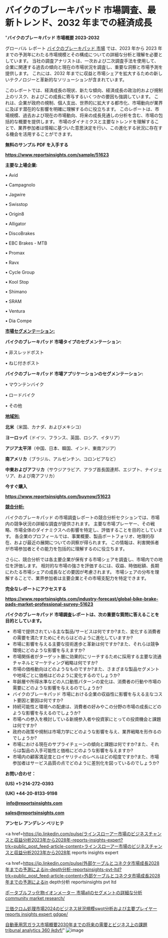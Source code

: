 # バイクのブレーキパッド 市場調査、最新トレンド、2032 年までの経済成長

"<strong>バイクのブレーキパッド 市場概要 2023-2032</strong>

グローバル レポート <a href=https://www.reportsinsights.com/sample/51623>バイクのブレーキパッド 市場</a> では、2023 年から 2023 年までの予測年にわたる市場規模とその構成についての詳細な分析と理解を必要としています。 当社の調査アナリストは、一次および二次調査手法を使用して、企業に関連する過去の傾向と現在の市場状況を調査し、重要な洞察と市場予測を提供します。 これには、2032 年までに収益と市場シェアを拡大​​するための新しいテクノロジーと革新的なソリューションが含まれています。

このレポートでは、経済成長の現状、新たな傾向、経済成長の政治的および規制上のリスク、およびこの成長に寄与するいくつかの要因も強調しています。 これは、企業が政府の規制、個人支出、世界的に拡大する都市化、市場動向が業界に及ぼす潜在的な影響を明確に理解するのに役立ちます。 このレポートは、市場規模、過去および現在の市場動向、将来の成長見通しの分析を含む、市場の包括的な概要を提供します。 市場のダイナミクスと主要なトレンドを理解することで、業界参加者は情報に基づいた意思決定を行い、この進化する状況に存在する機会を活用することができます。

<strong><b>無料のサンプル PDF を入手する</b></strong>

<a href=https://www.reportsinsights.com/sample/51623><strong><u>https://www.reportsinsights.com/sample/51623</u></strong></a>

<strong>主要な上場企業:</strong>

• Avid

• Campagnolo

• Jagwire

• Swisstop

• Origin8

• Alligator

• DiscoBrakes

• EBC Brakes - MTB

• Promax

• Ravx

• Cycle Group

• Kool Stop

• Shimano

• SRAM

• Ventura

• Dia Compe

<strong><u>市場セグメンテーション</u></strong><strong><u>:</u></strong>

<strong>バイクのブレーキパッド 市場タイプのセグメンテーション:</strong>

• 非スレッドポスト

• ねじ付きポスト

<strong>バイクのブレーキパッド 市場アプリケーションのセグメンテーション:</strong>

• マウンテンバイク

• ロードバイク

• その他

<strong><u>地域別</u></strong><strong><u>:</u></strong>

<strong>北米</strong>（米国、カナダ、およびメキシコ）

<strong>ヨーロッパ</strong>（ドイツ、フランス、英国、ロシア、イタリア）

<strong>アジア太平洋</strong>（中国、日本、韓国、インド、東南アジア）

<strong>南アメリカ</strong>（ブラジル、アルゼンチン、コロンビアなど）

<strong>中東およびアフリカ</strong>（サウジアラビア、アラブ首長国連邦、エジプト、ナイジェリア、および南アフリカ）

<strong>今すぐ購入</strong>

<a href=https://www.reportsinsights.com/buynow/51623><strong><u>https://www.reportsinsights.com/buynow/51623</u></strong></a>

<strong><u>競合分析:</u></strong>

バイクのブレーキパッド の市場調査レポートの競合分析セクションでは、市場内の競争状況の詳細な調査が提供されます。 主要な市場プレーヤー、その戦略、市場全体のダイナミクスへの影響を特定し、評価することを目的としています。 各企業のプロフィールでは、事業概要、製品ポートフォリオ、地理的存在、および最近の展開についての洞察が得られます。 この情報は、利害関係者が市場参加者とその能力を包括的に理解するのに役立ちます。

さらに、競合分析では各主要企業が保有する市場シェアを調査し、市場内での地位を評価します。 相対的な市場の強さを評価するには、収益、時価総額、長期にわたる市場シェアの成長などの要因が考慮されます。 市場シェアの分布を理解することで、業界参加者は主要企業とその市場支配力を特定できます。

<strong>完全なレポートにアクセスする</strong>

<a href=https://www.reportsinsights.com/industry-forecast/global-bike-brake-pads-market-professional-survey-51623><strong><u><b>https://www.reportsinsights.com/industry-forecast/global-bike-brake-pads-market-professional-survey-51623</b></u></strong></a>

<strong><b>バイクのブレーキパッド 市場調査レポートは、次の重要な質問に答えることを目的としています。</b></strong>
<ul>
  <li>市場で提供されている主な製品/サービスは何ですか?また、変化する消費者の需要を満たすためにそれらはどのように進化していますか?</li>
  <li>市場に影響を与える主要な技術進歩と革新は何ですか?また、それらは競争環境にどのような影響を与えますか?</li>
  <li>市場関係者がターゲット層に効果的にリーチするために採用する主要な流通チャネルとマーケティング戦略は何ですか?</li>
  <li>市場の価格動向はどのようなものですか?また、さまざまな製品セグメントや地域ごとに価格はどのように変化するのでしょうか?</li>
  <li>年齢層や所得水準などの人口動態パターンの変化は、消費者の行動や市場の需要にどのような影響を与えるのでしょうか?</li>
  <li>バイクのブレーキパッド 市場における企業の収益性に影響を与える主なコスト要因と要因は何ですか?</li>
  <li>持続可能性と環境への配慮は、消費者の好みやこの分野の市場の成長にどのような影響を与えるのでしょうか?</li>
  <li>市場への参入を検討している新規参入者や投資家にとっての投資機会と課題は何ですか?</li>
  <li>政府の政策や規制は市場力学にどのような影響を与え、業界戦略を形作るのでしょうか?</li>
  <li>市場における現在のサプライチェーンの傾向と課題は何ですか?また、それらは製品の入手可能性と価格にどのような影響を与えますか?</li>
  <li>市場内の顧客満足度とロイヤリティのレベルはどの程度ですか?また、市場参加者はサービス品質の点でどのように差別化を図っているのでしょうか?</li>
</ul>
<strong>お問い合わせ：</strong>

<strong>(US) +1-214-272-0393</strong>

<strong>(UK) +44-20-8133-9198</strong>

<strong> </strong><a href=info@reportsinsights.com><strong><u>info@reportsinsights.com</u></strong></a>

<a href=sales@reportsinsights.com><strong><u>sales@reportsinsights.com</u></strong></a>

<strong>アンセレ アンデレン ベリヒテ</strong>

<a href=https://jp.linkedin.com/pulse/ラインスローアー市場のビジネスチャンスと収益分析2023年から2028年-reports-insights-expert?trk=public_post_feed-article-content>ラインスローアー市場のビジネスチャンスと収益分析2023年から2028年 reports insights expert</a>

<a href=https://jp.linkedin.com/pulse/外部ケーブルとコネクタ市場成長2028年までの予測によるin-depth分析-reportsinsights-pvt-ltd?trk=public_post_feed-article-content>外部ケーブルとコネクタ市場成長2028年までの予測によるin depth分析 reportsinsights pvt ltd</a>

<a href=https://www.linkedin.com/pulse/ポータブルフッ化物イオンメーター-市場allのセグメントの詳細な分析-community-market-research/>ポータブルフッ化物イオンメーター 市場allのセグメントの詳細な分析 community market research/</a>

<a href=https://www.linkedin.com/pulse/三価クロム処理市場2024のビジネス状況規模swot分析および主要プレイヤー-reports-insights-expert-gdgpe/>三価クロム処理市場2024のビジネス状況規模swot分析および主要プレイヤー reports insights expert gdgpe/</a>

<a href=https://www.linkedin.com/pulse/自動車用窓ガラス市場概要2030年までの将来の需要とビジネス上の課題-tribunal-analytics-360-jkdvf/>自動車用窓ガラス市場概要2030年までの将来の需要とビジネス上の課題 tribunal analytics 360 jkdvf/</a>"
![image](https://github.com/gayatrid12/RImarketreport/assets/158473851/8e081a82-5ee2-4a7f-8d8f-2ba81153eddb)

